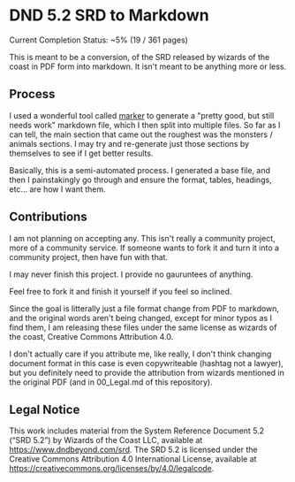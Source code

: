 # DND 5.2 SRD to Markdown

Current Completion Status: ~5% (19 / 361 pages)

This is meant to be a conversion, of the SRD released by wizards of the coast in PDF form into markdown. It isn't meant to be anything more or less.

## Process

I used a wonderful tool called [marker](https://github.com/VikParuchuri/marker) to generate a "pretty good, but still needs work" markdown file, which I then split into multiple files. So far as I can tell, the main section that came out the roughest was the monsters / animals sections. I may try and re-generate just those sections by themselves to see if I get better results.

Basically, this is a semi-automated process. I generated a base file, and then I painstakingly go through and ensure the format, tables, headings, etc... are how I want them.

## Contributions

I am not planning on accepting any. This isn't really a community project, more of a community service. If someone wants to fork it and turn it into a community project, then have fun with that.

I may never finish this project. I provide no gauruntees of anything.

Feel free to fork it and finish it yourself if you feel so inclined.

Since the goal is litterally just a file format change from PDF to markdown, and the original words aren't being changed, except for minor typos as I find them, I am releasing these files under the same license as wizards of the coast, Creative Commons Attribution 4.0.

I don't actually care if you attribute me, like really, I don't think changing document format in this case is even copywriteable (hashtag not a lawyer), but you definitely need to provide the attribution from wizards mentioned in the original PDF (and in 00_Legal.md of this repository).

## Legal Notice

This work includes material from the System Reference Document 5.2 (“SRD 5.2”) by Wizards of the Coast LLC, available at https://www.dndbeyond.com/srd. The SRD 5.2 is licensed under the Creative Commons Attribution 4.0 International License, available at https://creativecommons.org/licenses/by/4.0/legalcode.